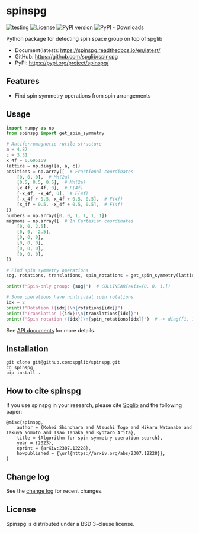 # spinspg
[![testing](https://github.com/spglib/spinspg/actions/workflows/testing.yml/badge.svg)](https://github.com/spglib/spinspg/actions/workflows/testing.yml)
[![License](https://img.shields.io/badge/License-BSD_3--Clause-blue.svg)](https://opensource.org/licenses/BSD-3-Clause)
[![PyPI version](https://badge.fury.io/py/spinspg.svg)](https://badge.fury.io/py/spinspg)
![PyPI - Downloads](https://img.shields.io/pypi/dm/spinspg)

Python package for detecting spin space group on top of spglib

- Document(latest): <https://spinspg.readthedocs.io/en/latest/>
- GitHub: <https://github.com/spglib/spinspg>
- PyPI: <https://pypi.org/project/spinspg/>

## Features

- Find spin symmetry operations from spin arrangements

## Usage

```python
import numpy as np
from spinspg import get_spin_symmetry

# Antiferromagnetic rutile structure
a = 4.87
c = 3.31
x_4f = 0.695169
lattice = np.diag([a, a, c])
positions = np.array([  # Fractional coordinates
    [0, 0, 0],  # Mn(2a)
    [0.5, 0.5, 0.5],  # Mn(2a)
    [x_4f, x_4f, 0],  # F(4f)
    [-x_4f, -x_4f, 0],  # F(4f)
    [-x_4f + 0.5, x_4f + 0.5, 0.5],  # F(4f)
    [x_4f + 0.5, -x_4f + 0.5, 0.5],  # F(4f)
])
numbers = np.array([0, 0, 1, 1, 1, 1])
magmoms = np.array([  # In Cartesian coordinates
    [0, 0, 2.5],
    [0, 0, -2.5],
    [0, 0, 0],
    [0, 0, 0],
    [0, 0, 0],
    [0, 0, 0],
])

# Find spin symmetry operations
sog, rotations, translations, spin_rotations = get_spin_symmetry(lattice, positions, numbers, magmoms)

print(f"Spin-only group: {sog}")  # COLLINEAR(axis=[0. 0. 1.])

# Some operations have nontrivial spin rotations
idx = 2
print(f"Rotation ({idx})\n{rotations[idx]}")
print(f"Translation ({idx})\n{translations[idx]}")
print(f"Spin rotation ({idx})\n{spin_rotations[idx]}")  # -> diag([1, 1, -1])
```

See [API documents](docs/api/api.md) for more details.

## Installation

```shell
git clone git@github.com:spglib/spinspg.git
cd spinspg
pip install .
```

## How to cite spinspg

If you use spinspg in your research, please cite [Spglib](https://spglib.readthedocs.io/en/latest/) and the following paper:

```
@misc{spinspg,
    author = {Kohei Shinohara and Atsushi Togo and Hikaru Watanabe and Takuya Nomoto and Isao Tanaka and Ryotaro Arita},
    title = {Algorithm for spin symmetry operation search},
    year = {2023},
    eprint = {arXiv:2307.12228},
    howpublished = {\url{https://arxiv.org/abs/2307.12228}},
}
```

## Change log

See the [change log](docs/changelog.md) for recent changes.

## License

Spinspg is distributed under a BSD 3-clause license.
